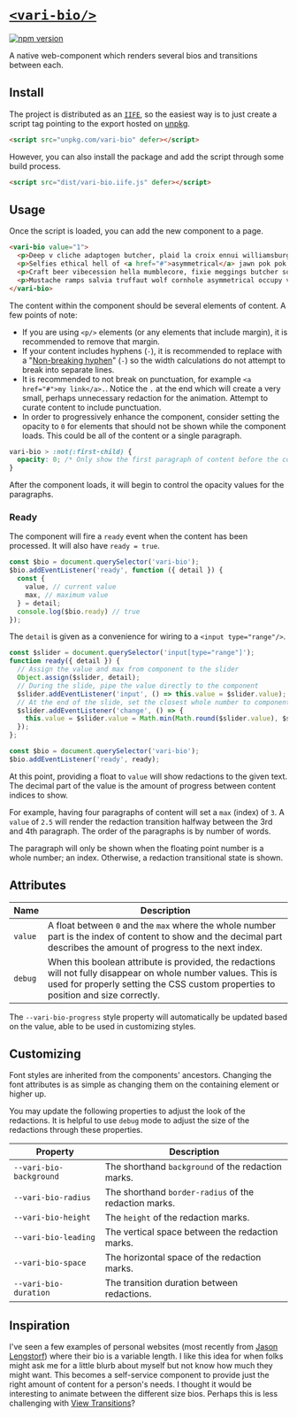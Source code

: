 # [`<vari-bio/>`](https://ddamato.github.io/vari-bio/)

[![npm version](https://img.shields.io/npm/v/vari-bio.svg)](https://www.npmjs.com/package/vari-bio)

A native web-component which renders several bios and transitions between each.

## Install

The project is distributed as an [`IIFE`](https://developer.mozilla.org/en-US/docs/Glossary/IIFE), so the easiest way is to just create a script tag pointing to the export hosted on [unpkg](https://unpkg.com/).

```html
<script src="unpkg.com/vari-bio" defer></script>
```

However, you can also install the package and add the script through some build process.

```html
<script src="dist/vari-bio.iife.js" defer></script>
```

## Usage

Once the script is loaded, you can add the new component to a page.

```html
<vari-bio value="1">
  <p>Deep v cliche adaptogen butcher, plaid la croix ennui williamsburg prism viral.</p>
  <p>Selfies ethical hell of <a href="#">asymmetrical</a> jawn pok pok copper mug humblebrag health goth normcore microdosing. Austin la croix grailed raclette farm to table man bun authentic coloring book church key.</p>
  <p>Craft beer vibecession hella mumblecore, fixie meggings butcher solarpunk bicycle rights tilde sus. Fingerstache 3 wolf moon authentic, <a href="#">post ironic marxism</a> before they sold out iPhone activated charcoal wolf kickstarter plaid.</p>
  <p>Mustache ramps salvia truffaut wolf cornhole asymmetrical occupy venmo.</p>
</vari-bio>
```

The content within the component should be several elements of content. A few points of note:

- If you are using `<p/>` elements (or any elements that include margin), it is recommended to remove that margin.
- If your content includes hyphens (`-`), it is recommended to replace with a "[Non-breaking hyphen](https://en.wikipedia.org/wiki/Wikipedia:Non-breaking_hyphen)" (`‑`) so the width calculations do not attempt to break into separate lines.
- It is recommended to not break on punctuation, for example `<a href="#">my link</a>.`. Notice the `.` at the end which will create a very small, perhaps unnecessary redaction for the animation. Attempt to curate content to include punctuation.
- In order to progressively enhance the component, consider setting the opacity to `0` for elements that should not be shown while the component loads. This could be all of the content or a single paragraph.

```css
vari-bio > :not(:first-child) {
  opacity: 0; /* Only show the first paragraph of content before the component loads */
}
```

After the component loads, it will begin to control the opacity values for the paragraphs.

### Ready

The component will fire a `ready` event when the content has been processed. It will also have `ready = true`.

```js
const $bio = document.querySelector('vari-bio');
$bio.addEventListener('ready', function ({ detail }) {
  const { 
    value, // current value
    max, // maximum value
  } = detail;
  console.log($bio.ready) // true
});
```

The `detail` is given as a convenience for wiring to a `<input type="range"/>`.

```js
const $slider = document.querySelector('input[type="range"]');
function ready({ detail }) {
  // Assign the value and max from component to the slider
  Object.assign($slider, detail);
  // During the slide, pipe the value directly to the component
  $slider.addEventListener('input', () => this.value = $slider.value);
  // At the end of the slide, set the closest whole number to component and slider
  $slider.addEventListener('change', () => {
    this.value = $slider.value = Math.min(Math.round($slider.value), $slider.max);
  });
};

const $bio = document.querySelector('vari-bio');
$bio.addEventListener('ready', ready);
```

At this point, providing a float to `value` will show redactions to the given text. The decimal part of the value is the amount of progress between content indices to show.

For example, having four paragraphs of content will set a `max` (index) of `3`. A `value` of `2.5` will render the redaction transition halfway between the 3rd and 4th paragraph. The order of the paragraphs is by number of words.

The paragraph will only be shown when the floating point number is a whole number; an index. Otherwise, a redaction transitional state is shown.

## Attributes

| Name | Description |
| ---- | ----------- |
| `value` | A float between `0` and the `max` where the whole number part is the index of content to show and the decimal part describes the amount of progress to the next index. |
| `debug` | When this boolean attribute is provided, the redactions will not fully disappear on whole number values. This is used for properly setting the CSS custom properties to position and size correctly. |

The `--vari-bio-progress` style property will automatically be updated based on the value, able to be used in customizing styles.

## Customizing

Font styles are inherited from the components' ancestors. Changing the font attributes is as simple as changing them on the containing element or higher up.

You may update the following properties to adjust the look of the redactions. It is helpful to use `debug` mode to adjust the size of the redactions through these properties.

| Property | Description |
| -------- | ----------- |
| `--vari-bio-background` | The shorthand `background` of the redaction marks. |
| `--vari-bio-radius` | The shorthand `border-radius` of the redaction marks. |
| `--vari-bio-height` | The `height` of the redaction marks. |
| `--vari-bio-leading` | The vertical space between the redaction marks. |
| `--vari-bio-space` | The horizontal space of the redaction marks. |
| `--vari-bio-duration` | The transition duration between redactions. |

## Inspiration

I've seen a few examples of personal websites (most recently from [Jason Lengstorf](https://jason.energy/)) where their bio is a variable length. I like this idea for when folks might ask me for a little blurb about myself but not know how much they might want. This becomes a self-service component to provide just the right amount of content for a person's needs. I thought it would be interesting to animate between the different size bios. Perhaps this is less challenging with [View Transitions](https://developer.mozilla.org/en-US/docs/Web/API/View_Transitions_API)?
